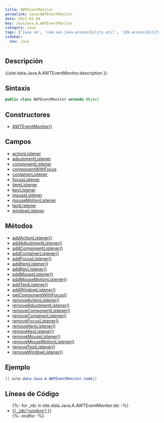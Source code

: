 ```yaml
---
title: AWTEventMonitor
permalink: Java/AWTEventMonitor
date: 2021-01-04
key: JavaJava.A.AWTEventMonitor
category: java
tags: ['java se', 'com.sun.java.accessibility.util', 'jdk.accessibility', 'clase java', 'Java 1.0']
sidebar: 
  nav: java
---
```


## Descripción
{{site.data.Java.A.AWTEventMonitor.description }}

## Sintaxis
~~~java
public class AWTEventMonitor extends Object
~~~

## Constructores
* [AWTEventMonitor()](/Java/AWTEventMonitor/AWTEventMonitor/)

## Campos
* [actionListener](/Java/AWTEventMonitor/actionListener)
* [adjustmentListener](/Java/AWTEventMonitor/adjustmentListener)
* [componentListener](/Java/AWTEventMonitor/componentListener)
* [componentWithFocus](/Java/AWTEventMonitor/componentWithFocus)
* [containerListener](/Java/AWTEventMonitor/containerListener)
* [focusListener](/Java/AWTEventMonitor/focusListener)
* [itemListener](/Java/AWTEventMonitor/itemListener)
* [keyListener](/Java/AWTEventMonitor/keyListener)
* [mouseListener](/Java/AWTEventMonitor/mouseListener)
* [mouseMotionListener](/Java/AWTEventMonitor/mouseMotionListener)
* [textListener](/Java/AWTEventMonitor/textListener)
* [windowListener](/Java/AWTEventMonitor/windowListener)

## Métodos
* [addActionListener()](/Java/AWTEventMonitor/addActionListener)
* [addAdjustmentListener()](/Java/AWTEventMonitor/addAdjustmentListener)
* [addComponentListener()](/Java/AWTEventMonitor/addComponentListener)
* [addContainerListener()](/Java/AWTEventMonitor/addContainerListener)
* [addFocusListener()](/Java/AWTEventMonitor/addFocusListener)
* [addItemListener()](/Java/AWTEventMonitor/addItemListener)
* [addKeyListener()](/Java/AWTEventMonitor/addKeyListener)
* [addMouseListener()](/Java/AWTEventMonitor/addMouseListener)
* [addMouseMotionListener()](/Java/AWTEventMonitor/addMouseMotionListener)
* [addTextListener()](/Java/AWTEventMonitor/addTextListener)
* [addWindowListener()](/Java/AWTEventMonitor/addWindowListener)
* [getComponentWithFocus()](/Java/AWTEventMonitor/getComponentWithFocus)
* [removeActionListener()](/Java/AWTEventMonitor/removeActionListener)
* [removeAdjustmentListener()](/Java/AWTEventMonitor/removeAdjustmentListener)
* [removeComponentListener()](/Java/AWTEventMonitor/removeComponentListener)
* [removeContainerListener()](/Java/AWTEventMonitor/removeContainerListener)
* [removeFocusListener()](/Java/AWTEventMonitor/removeFocusListener)
* [removeItemListener()](/Java/AWTEventMonitor/removeItemListener)
* [removeKeyListener()](/Java/AWTEventMonitor/removeKeyListener)
* [removeMouseListener()](/Java/AWTEventMonitor/removeMouseListener)
* [removeMouseMotionListener()](/Java/AWTEventMonitor/removeMouseMotionListener)
* [removeTextListener()](/Java/AWTEventMonitor/removeTextListener)
* [removeWindowListener()](/Java/AWTEventMonitor/removeWindowListener)

## Ejemplo
~~~java
{{ site.data.Java.A.AWTEventMonitor.code}}
~~~

## Líneas de Código
<ul>
{%- for _ldc in site.data.Java.A.AWTEventMonitor.ldc -%}
   <li>
       <a href="{{_ldc['url'] }}">{{ _ldc['nombre'] }}</a>
   </li>
{%- endfor -%}
</ul>
